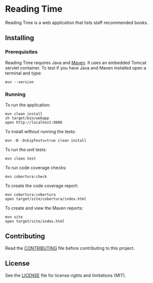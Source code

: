 # Reading Time
Reading Time is a web application that lists staff recommended books. 

## Installing

### Prerequisites
Reading Time requires Java and [Maven](https://maven.apache.org/). It uses an embedded Tomcat servlet container. To test if you have Java and Maven installed open a terminal and type:
```
mvn --version
```

### Running

To run the application:
```
mvn clean install
sh target/bin/webapp
open http://localhost:8080
```

To install without running the tests:
```
mvn -B -DskipTests=true clean install
```
To run the unit tests:
```
mvn clean test
```
To run code coverage checks:
```
mvn cobertura:check
```
To create the code coverage report:
```
mvn cobertura:cobertura
open target/site/cobertura/index.html
```
To create and view the Maven reports:
```
mvn site
open target/site/index.html
```


## Contributing
Read the [CONTRIBUTING](.github/CONTRIBUTING.md) file before contributing to this project.

## License
See the [LICENSE](LICENSE.md) file for license rights and limitations (MIT).
